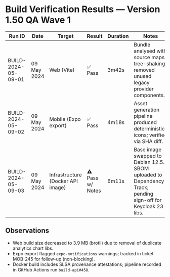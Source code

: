 # Build Verification Results — Version 1.50 QA Wave 1

| Run ID | Date | Target | Result | Duration | Notes |
| --- | --- | --- | --- | --- | --- |
| BUILD-2024-05-09-01 | 09 May 2024 | Web (Vite) | ✅ Pass | 3m42s | Bundle analysed with source maps; tree-shaking removed unused legacy provider components. |
| BUILD-2024-05-09-02 | 09 May 2024 | Mobile (Expo export) | ✅ Pass | 4m18s | Asset generation pipeline produced deterministic icons; verified via SHA diff. |
| BUILD-2024-05-09-03 | 09 May 2024 | Infrastructure (Docker API image) | ⚠️ Pass w/ Notes | 6m11s | Base image swapped to Debian 12.5. SBOM uploaded to Dependency-Track; pending sign-off for Keycloak 23 libs. |

## Observations
- Web build size decreased to 3.9 MB (brotli) due to removal of duplicate analytics chart libs.
- Expo export flagged `expo-notifications` warnings; tracked in ticket MOB-245 for follow-up (non-blocking).
- Docker build includes SLSA provenance attestations; pipeline recorded in GitHub Actions run `build-api#458`.
